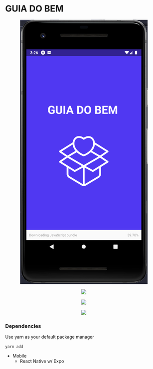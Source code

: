 # GUIA DO BEM



<p align="center">
    <img src="assets\guia1.png">
</p>


<p align="center">
    <img src="/assets/guia2">
</p>


<p align="center">
    <img src="/assets/guia3">
</p>


<p align="center">
    <img src="/assets/guia4">
</p>


### Dependencies

<p>
Use yarn as your default package manager

```
yarn add
``` 
</p>


- Mobile
    - React Native w/ Expo

